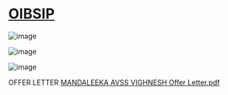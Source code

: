 # [OIBSIP](https://oasisinfobyte.com/)

![image](https://user-images.githubusercontent.com/91726340/223084103-c04326c3-f9cc-437d-8a85-abb0865400ec.png)

![image](https://user-images.githubusercontent.com/91726340/223083957-202d7ff6-134d-477d-b5a6-510b51362866.png)

![image](https://user-images.githubusercontent.com/91726340/223084244-e559a3d6-0e3d-4625-b2d2-245337ec5d9d.png)

OFFER LETTER [MANDALEEKA AVSS VIGHNESH  Offer Letter.pdf](https://github.com/mavssvighnesh/OIBSIP/files/13413740/MANDALEEKA.AVSS.VIGHNESH.Offer.Letter.pdf)
